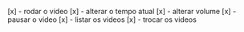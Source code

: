 [x] - rodar o video
[x] - alterar o tempo atual
[x] - alterar volume
[x] - pausar o video
[x] - listar os videos
[x] - trocar os videos